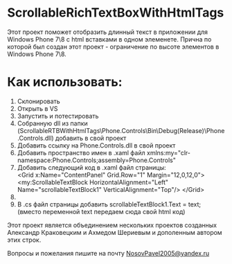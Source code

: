ScrollableRichTextBoxWithHtmlTags
=================================

Этот проект поможет отобразить длинный текст в приложении для Windows Phone 7\8 с html вставками в одном элеменете. Прична по которой был создан этот проект - ограничение по высоте элементов в Windows Phone 7\8. 

<h1>Как использовать:</h1>
<ol style="text-align: left;">
<li>Склонировать</li>
<li>Открыть в VS</li>
<li>Запустить и потестировать</li>
<li>Собранную dll из папки (ScrollableRTBWithHtmlTags\Phone.Controls\Bin\Debug(Release)\Phone.Controls.dll) добавить в свой проект</li>
<li>Добавить ссылку на Phone.Controls.dll в свой проект</li>
<li>Добавить пространство имен в .xaml файл xmlns:my="clr-namespace:Phone.Controls;assembly=Phone.Controls"</li>
<li>Добавить следующий код в .xaml файл страницы:<br />       &lt;Grid x:Name="ContentPanel" Grid.Row="1" Margin="12,0,12,0"&gt;
            &lt;my:ScrollableTextBlock            
                HorizontalAlignment="Left"  Name="scrollableTextBlock1" 
                  VerticalAlignment="Top"/&gt;
        &lt;/Grid&gt;</li>
<li> 
<li>В .cs файл страницы добавить scrollableTextBlock1.Text = text; (вместо переменной text передаем сюда свой html код)</li>
</ol>

Этот проект является объединением нескольких проектов созданных Александр Краковецким и Ахмедом Шериевым и дополенным автором этих строк. 

Вопросы и пожелания пишите на почту NosovPavel2005@yandex.ru
